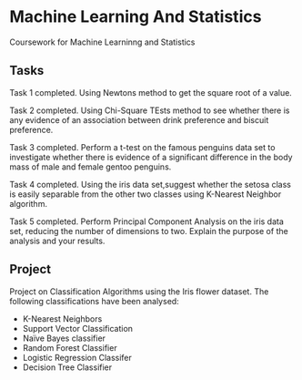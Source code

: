 # Machine Learning And Statistics

Coursework for Machine Learninng and Statistics

Tasks
-----

Task 1 completed. Using Newtons method to get the square root of a value.

Task 2 completed. Using Chi-Square TEsts method to see whether there is any evidence of an association between drink preference and biscuit preference.

Task 3 completed. Perform a t-test on the famous penguins data set to investigate whether there is evidence of a significant difference in the body mass of male and female gentoo penguins.

Task 4 completed. Using the iris data set,suggest whether the setosa class is easily separable from the other two classes using K-Nearest Neighbor algorithm.

Task 5 completed. Perform Principal Component Analysis on the iris data set, reducing the number of dimensions to two. Explain the purpose of the analysis and your results.


Project
-------

Project on Classification Algorithms using the Iris flower dataset.
The following classifications have been analysed:
 - K-Nearest Neighbors
 - Support Vector Classification
 - Naïve Bayes classifier
 - Random Forest Classifier
 - Logistic Regression Classifer
 - Decision Tree Classifier
